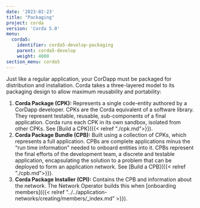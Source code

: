 ```yaml
---
date: '2023-02-23'
title: "Packaging"
project: corda
version: 'Corda 5.0'
menu:
  corda5:
    identifier: corda5-develop-packaging
    parent: corda5-develop
    weight: 4000
section_menu: corda5
---
```

Just like a regular application, your CorDapp must be packaged for distribution and installation. Corda takes a three-layered model to its packaging design to allow maximum reusability and portability:

1. **Corda Package (CPK):** Represents a single code-entity authored by a CorDapp developer. CPKs are the Corda equivalent of a software library. They represent testable, reusable, sub-components of a final application. Corda runs each CPK in its own sandbox, isolated from other CPKs. See [Build a CPK]({{< relref "./cpk.md">}}).
2. **Corda Package Bundle (CPB):** Built using a collection of CPKs, which represents a full application. CPBs are complete applications minus the “run time information” needed to onboard entities into it. CPBs represent the final efforts of the development team, a discrete and testable application, encapsulating the solution to a problem that can be deployed to form an application network. See [Build a CPB]({{< relref "./cpb.md">}}).
3. **Corda Package Installer (CPI):** Contains the CPB and information about the network. The Network Operator builds this when [onboarding members]({{< relref "../../application-networks/creating/members/_index.md" >}}).